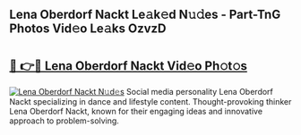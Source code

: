 ## Lena Oberdorf Nackt Le𝚊k𝚎d N𝚞𝚍es - Part-TnG Photos Vid𝚎o Le𝚊ks OzvzD

# <h2><a href="http://fb6eix.evod.top/?m=Lena+Oberdorf+Nackt">🔗 👉🔴 Lena Oberdorf Nackt Vid𝚎o Ph𝚘t𝚘s</a></h2>

[![Lena Oberdorf Nackt N𝚞d𝚎s](https://i.imgur.com/8V9OHl7.gif)](http://fb6eix.evod.top/?m=Lena+Oberdorf+Nackt)
Social media personality Lena Oberdorf Nackt specializing in dance and lifestyle content. Thought-provoking thinker Lena Oberdorf Nackt, known for their engaging ideas and innovative approach to problem-solving. 
